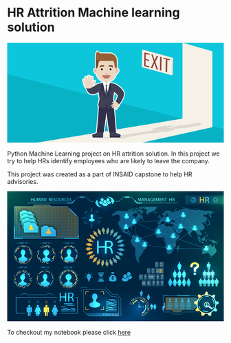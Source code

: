 # HR Attrition Machine learning solution

![enter image description here](https://github.com/priya-roy/hr-employee-attrition/blob/main/Attrtion.png?raw=true)


Python Machine Learning project on HR attrition solution. In this project we try to help HRs identify employees who are likely to leave the company.

This project was created as a part of INSAID capstone to help HR advisories.


![enter image description here](https://github.com/priya-roy/hr-employee-attrition/blob/main/hr-analytics-10.jpg?raw=true)



To checkout my notebook please click [here](https://github.com/priya-roy/hr-employee-attrition/blob/main/HR_Analytics.ipynb)
